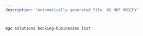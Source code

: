 ```yaml
---
description: "Automatically generated file. DO NOT MODIFY"
---
```


```bash

mgc solutions booking-businesses list

```